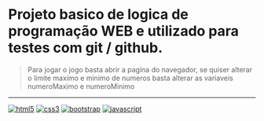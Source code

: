 # Projeto basico de logica de programação WEB e utilizado para testes com git / github.

> Para jogar o jogo basta abrir a pagina do navegador, se quiser alterar o limite maximo e minimo de numeros basta alterar as variaveis numeroMaximo e numeroMinimo

---

<a href=""><img alt="html5" src="https://img.shields.io/badge/html5-%23E34F26.svg?&logo=html5&logoColor=white"></a>
<a href=""><img alt="css3" src="https://img.shields.io/badge/css3-%231572B6.svg?&logo=css3&logoColor=white"></a>
<a href=""><img alt="bootstrap" src="https://img.shields.io/badge/bootstrap-%238511FA.svg?&logo=bootstrap&logoColor=white"></a>
<a href=""><img alt="javascript" src="https://img.shields.io/badge/javascript-%23323330.svg?&logo=javascript&logoColor=%23F7DF1E"></a>